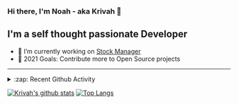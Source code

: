 ### Hi there, I'm Noah - aka Krivah 👋

## I'm a self thought passionate Developer

- 🌱 I’m currently working on [Stock Manager](https://github.com/krivahtoo/stockmanager)
- 🥅 2021 Goals: Contribute more to Open Source projects

---

<details>
  <summary>:zap: Recent Github Activity</summary>
  
<!--START_SECTION:activity-->
1. 💪 Opened PR [#83](https://github.com/kamiyaa/joshuto/pull/83) in [kamiyaa/joshuto](https://github.com/kamiyaa/joshuto)
2. 💪 Opened PR [#82](https://github.com/kamiyaa/joshuto/pull/82) in [kamiyaa/joshuto](https://github.com/kamiyaa/joshuto)
3. 🎉 Merged PR [#51](https://github.com/krivahtoo/group-manager/pull/51) in [krivahtoo/group-manager](https://github.com/krivahtoo/group-manager)
4. 🎉 Merged PR [#52](https://github.com/krivahtoo/group-manager/pull/52) in [krivahtoo/group-manager](https://github.com/krivahtoo/group-manager)
5. 🎉 Merged PR [#43](https://github.com/krivahtoo/group-manager/pull/43) in [krivahtoo/group-manager](https://github.com/krivahtoo/group-manager)
<!--END_SECTION:activity-->

</details>


  [![Krivah's github stats](https://github-readme-stats.vercel.app/api?username=krivahtoo&count_private=true&theme=tokyonight)](https://github.com/anuraghazra/github-readme-stats)
  [![Top Langs](https://github-readme-stats.vercel.app/api/top-langs/?username=krivahtoo&layout=compact&langs_count=10&theme=tokyonight)](https://github.com/anuraghazra/github-readme-stats)


